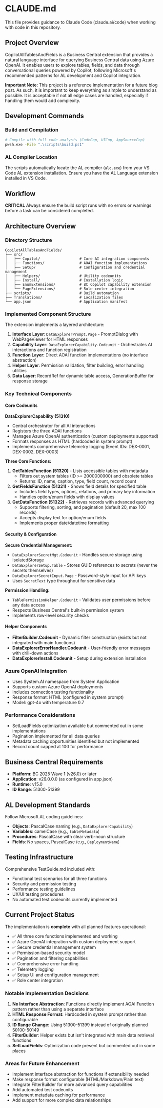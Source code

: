 # CLAUDE.md

This file provides guidance to Claude Code (claude.ai/code) when working with code in this repository.

## Project Overview

CopilotAllTablesAndFields is a Business Central extension that provides a natural language interface for querying Business Central data using Azure OpenAI. It enables users to explore tables, fields, and data through conversational queries powered by Copilot, following Microsoft's recommended patterns for AL development and Copilot integration.

**Important Note**: This project is a reference implementation for a future blog post. As such, it is important to keep everything as simple to understand as possible. It is acceptable if not all edge cases are handled, especially if handling them would add complexity.

## Development Commands

### Build and Compilation
```bash
# Compile with full code analysis (CodeCop, UICop, AppSourceCop)
pwsh.exe -File ".\scripts\build.ps1"
```

### AL Compiler Location
The scripts automatically locate the AL compiler (`alc.exe`) from your VS Code AL extension installation. Ensure you have the AL Language extension installed in VS Code.

## Workflow
**CRITICAL** Always ensure the build script runs with no errors or warnings before a task can be considered completed.

## Architecture Overview

### Directory Structure
```
CopilotAllTablesAndFields/
├── src/
│   ├── Copilot/                  # Core AI integration components
│   ├── Functions/                # AOAI function implementations
│   ├── Setup/                    # Configuration and credential management
│   ├── Helpers/                  # Utility codeunits
│   ├── Install/                  # Installation logic
│   ├── EnumExtensions/           # BC Copilot capability extension
│   └── PageExtensions/           # Role center integration
├── scripts/                      # Build automation
├── Translations/                 # Localization files
└── app.json                      # Application manifest
```

### Implemented Component Structure
The extension implements a layered architecture:

1. **Interface Layer**: `DataExplorerPrompt.Page` - PromptDialog with WebPageViewer for HTML responses
2. **Capability Layer**: `DataExplorerCapability.Codeunit` - Orchestrates AI interactions and function registration
3. **Function Layer**: Direct AOAI function implementations (no interface abstraction)
4. **Helper Layer**: Permission validation, filter building, error handling utilities
5. **Data Layer**: RecordRef for dynamic table access, GenerationBuffer for response storage

### Key Technical Components

#### Core Codeunits

**DataExplorerCapability (51310)**
- Central orchestrator for all AI interactions
- Registers the three AOAI functions
- Manages Azure OpenAI authentication (custom deployments supported)
- Formats responses as HTML (hardcoded in system prompt)
- Implements comprehensive telemetry logging (Event IDs: DEX-0001, DEX-0002, DEX-0003)

**Three Core Functions:**
1. **GetTablesFunction (51320)** - Lists accessible tables with metadata
   - Filters out system tables (ID >= 2000000000) and obsolete tables
   - Returns: ID, name, caption, type, field count, record count
2. **GetFieldsFunction (51321)** - Shows field details for specified table
   - Includes field types, options, relations, and primary key information
   - Handles option/enum fields with display values
3. **GetDataFunction (51322)** - Retrieves records with advanced querying
   - Supports filtering, sorting, and pagination (default 20, max 100 records)
   - Accepts display text for option/enum fields
   - Implements proper date/datetime formatting

#### Security & Configuration

**Secure Credential Management:**
- `DataExplorerSecretMgt.Codeunit` - Handles secure storage using IsolatedStorage
- `DataExplorerSetup.Table` - Stores GUID references to secrets (never the secrets themselves)
- `DataExplorerSecretInput.Page` - Password-style input for API keys
- Uses `SecretText` type throughout for sensitive data

**Permission Handling:**
- `TablePermissionHelper.Codeunit` - Validates user permissions before any data access
- Respects Business Central's built-in permission system
- Implements row-level security checks

#### Helper Components

- **FilterBuilder.Codeunit** - Dynamic filter construction (exists but not integrated with main functions)
- **DataExplorerErrorHandler.Codeunit** - User-friendly error messages with drill-down actions
- **DataExplorerInstall.Codeunit** - Setup during extension installation

### Azure OpenAI Integration

- Uses System.AI namespace from System Application
- Supports custom Azure OpenAI deployments
- Includes connection testing functionality
- Response format: HTML (configured in system prompt)
- Model: gpt-4o with temperature 0.7

### Performance Considerations

- SetLoadFields optimization available but commented out in some implementations
- Pagination implemented for all data queries
- Metadata caching opportunities identified but not implemented
- Record count capped at 100 for performance

## Business Central Requirements

- **Platform**: BC 2025 Wave 1 (v26.0) or later
- **Application**: v26.0.0.0 (as configured in app.json)
- **Runtime**: v15.0
- **ID Range**: 51300-51399

## AL Development Standards

Follow Microsoft AL coding guidelines:
- **Objects**: PascalCase naming (e.g., `DataExplorerCapability`)
- **Variables**: camelCase (e.g., `tableMetadata`)
- **Procedures**: PascalCase with clear verb-noun structure
- **Fields**: No spaces, PascalCase (e.g., `DeploymentName`)

## Testing Infrastructure

Comprehensive TestGuide.md included with:
- Functional test scenarios for all three functions
- Security and permission testing
- Performance testing guidelines
- UX/UI testing procedures
- No automated test codeunits currently implemented

## Current Project Status

The implementation is **complete** with all planned features operational:
- ✅ All three core functions implemented and working
- ✅ Azure OpenAI integration with custom deployment support
- ✅ Secure credential management system
- ✅ Permission-based security model
- ✅ Pagination and filtering capabilities
- ✅ Comprehensive error handling
- ✅ Telemetry logging
- ✅ Setup UI and configuration management
- ✅ Role center integration

### Notable Implementation Decisions

1. **No Interface Abstraction**: Functions directly implement AOAI Function pattern rather than using a separate interface
2. **HTML Response Format**: Hardcoded in system prompt rather than configurable
3. **ID Range Change**: Using 51300-51399 instead of originally planned 50100-50149
4. **FilterBuilder**: Helper exists but isn't integrated with main data retrieval functions
5. **SetLoadFields**: Optimization code present but commented out in some places

### Areas for Future Enhancement

- Implement interface abstraction for functions if extensibility needed
- Make response format configurable (HTML/Markdown/Plain text)
- Integrate FilterBuilder for more advanced query capabilities
- Add automated test codeunits
- Implement metadata caching for performance
- Add support for more complex data relationships